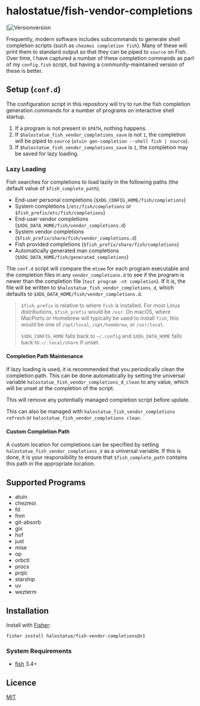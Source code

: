 # halostatue/fish-vendor-completions

[![Version[version]](https://github.com/halostatue/fish-vendor-completions/releases)

Frequently, modern software includes subcommands to generate shell completion
scripts (such as `chezmoi completion fish`). Many of these will print them to
standard output so that they can be piped to `source` on Fish. Over time,
I have captured a number of these completion commands as part of my
`config.fish` script, but having a community-maintained version of these is
better.

## Setup (`conf.d`)

The configuration script in this repository will try to run the fish
completion generation commands for a number of programs on interactive shell
startup.

1. If a program is not present in `$PATH`, nothing happens.
2. If `$halostatue_fish_vendor_completions_save` is not `1`, the completion
   will be piped to `source` (`atuin gen-completion --shell fish | source`).
3. If `$halostatue_fish_vendor_completions_save` is `1`, the completion may
   be saved for lazy loading.

### Lazy Loading

Fish searches for completions to load lazily in the following paths (the
default value of `$fish_complete_path`).

- End-user personal completions (`$XDG_CONFIG_HOME/fish/completions`)
- System completions (`/etc/fish/completions` or
  `$fish_prefix/etc/fish/completions`)
- End-user vendor completions (`$XDG_DATA_HOME/fish/vendor_completions.d`)
- System vendor completions (`$fish_prefix/share/fish/vendor_completions.d`)
- Fish provided completions (`$fish_prefix/share/fish/completions`)
- Automatically generated man completions
  (`$XDG_DATA_HOME/fish/generated_completions`)

The `conf.d` script will compare the `mtime` for each program executable and
the completion files in any `vendor_completions.d` to see if the program is
newer than the completion file (`test program -nt completion`). If it is,
the file will be written to `$halostatue_fish_vendor_completions_d`, which
defaults to `$XDG_DATA_HOME/fish/vendor_completions.d`.

> `$fish_prefix` is relative to where `fish` is installed. For most Linux
> distributions, `$fish_prefix` would be `/usr`. On macOS, where MacPorts or
> Homebrew will typically be used to install `fish`, this would be one of
> `/opt/local`, `/opt/homebrew`, or `/usr/local`.
>
> `$XDG_CONFIG_HOME` falls back to `~/.config` and `$XDG_DATA_HOME` falls back
> to `~/.local/share` if unset.

#### Completion Path Maintenance

If lazy loading is used, it is recommended that you periodically clean the
completion path. This can be done automatically by setting the universal
variable `halostatue_fish_vendor_completions_d_clean` to any value, which will
be unset at the completion of the script.

This will remove any potentially managed completion script before update.

This can also be managed with `halostatue_fish_vendor_completions refresh`
or `halostatue_fish_vendor_completions clean`.

#### Custom Completion Path

A custom location for completions can be specified by setting
`halostatue_fish_vendor_completions_d` as a universal variable. If this is
done, it is your responsibility to ensure that `$fish_complete_path` contains
this path in the appropriate location.

## Supported Programs

- atuin
- chezmoi
- fd
- fnm
- git-absorb
- gix
- hof
- just
- mise
- op
- orbctl
- procs
- prqlc
- starship
- uv
- wezterm

## Installation

Install with [Fisher][fisher]:

```fish
fisher install halostatue/fish-vendor-completions@v1
```

### System Requirements

- [fish][fish] 3.4+

## Licence

[MIT](LICENCE.md)

[fisher]: https://github.com/jorgebucaran/fisher
[fish]: https://github.com/fish-shell/fish-shell
[version]: https://img.shields.io/github/tag/halostatue/fish-vendor-completions.svg?label=Version
